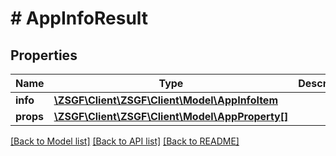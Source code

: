 # # AppInfoResult

## Properties

Name | Type | Description | Notes
------------ | ------------- | ------------- | -------------
**info** | [**\ZSGF\Client\ZSGF\Client\Model\AppInfoItem**](AppInfoItem.md) |  | [optional]
**props** | [**\ZSGF\Client\ZSGF\Client\Model\AppProperty[]**](AppProperty.md) |  | [optional]

[[Back to Model list]](../../README.md#models) [[Back to API list]](../../README.md#endpoints) [[Back to README]](../../README.md)
